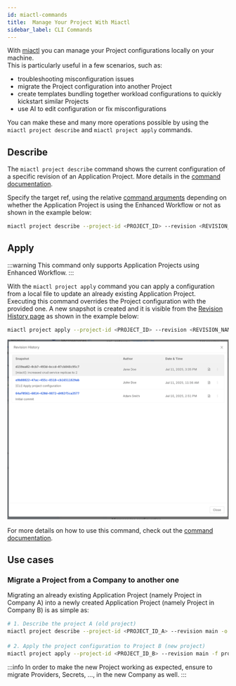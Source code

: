 ```yaml
---
id: miactl-commands
title:  Manage Your Project With Miactl
sidebar_label: CLI Commands
---
```


With [miactl][docs-miactl] you can manage your Project configurations locally on your machine.  
This is particularly useful in a few scenarios, such as:

- troubleshooting misconfiguration issues
- migrate the Project configuration into another Project
- create templates bundling together workload configurations to quickly kickstart similar Projects
- use AI to edit configuration or fix misconfigurations

You can make these and many more operations possible by using the `miactl project describe` and `miactl project apply` commands.

## Describe

The `miactl project describe` command shows the current configuration of a specific revision of an Application Project. More details in the [command documentation][docs-miactl-project-describe].

Specify the target ref, using the relative [command arguments][docs-miactl-project-describe] depending on whether the Application Project is using the Enhanced Workflow or not as shown in the example below:

```bash
miactl project describe --project-id <PROJECT_ID> --revision <REVISION_NAME> -o yaml > my-project.yaml
```

## Apply

:::warning
This command only supports Application Projects using Enhanced Workflow. 
:::

With the `miactl project apply` command you can apply a configuration from a local file to update an already existing Application Project.  
Executing this command overrides the Project configuration with the provided one. A new snapshot is created and it is visible from the [Revision History page][docs-revision-history] as shown in the example below:

```bash
miactl project apply --project-id <PROJECT_ID> --revision <REVISION_NAME> -f my-project.yaml -m "[miactl]: increased crud service replicas to 2"
```

![miactl project apply snapshot is shown on revision history](./img/miactl-project-apply.png)

For more details on how to use this command, check out the [command documentation][docs-miactl-project-apply].

## Use cases

### Migrate a Project from a Company to another one

Migrating an already existing Application Project (namely Project in Company A) into a newly created Application Project (namely Project in Company B) is as simple as:

```bash
# 1. Describe the project A (old project)
miactl project describe --project-id <PROJECT_ID_A> --revision main -o yaml > project-to-migrate.yaml

# 2. Apply the project configuration to Project B (new project)
miactl project apply --project-id <PROJECT_ID_B> --revision main -f project-to-migrate.yaml
```

:::info
In order to make the new Project working as expected, ensure to migrate Providers, Secrets, ..., in the new Company as well.
:::

[docs-miactl]: ../../../cli/miactl/overview
[docs-miactl-project-describe]: https://docs.mia-platform.eu/docs/cli/miactl/commands#describe
[docs-miactl-project-apply]: https://docs.mia-platform.eu/docs/cli/miactl/commands#apply
[docs-revision-history]: ../../../development_suite/set-up-infrastructure/revisions-and-versions#revision-history
